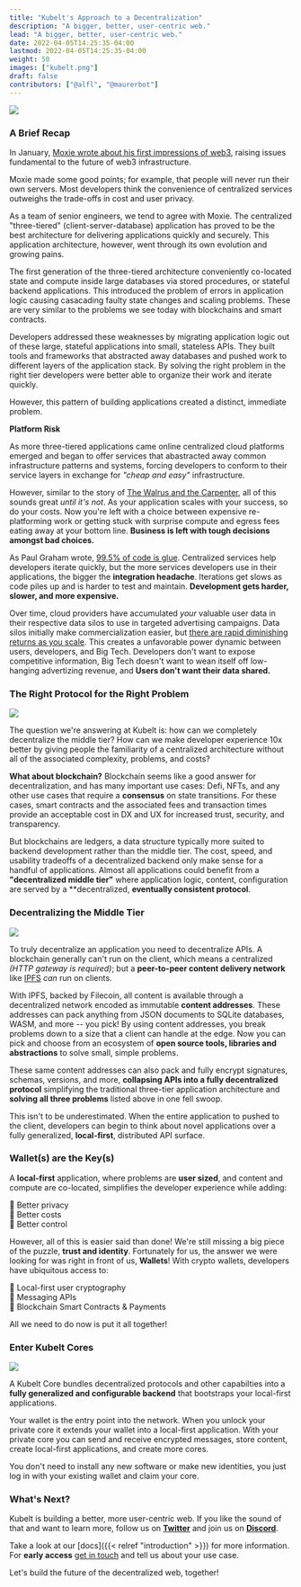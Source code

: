 ```yaml
---
title: "Kubelt's Approach to a Decentralization"
description: "A bigger, better, user-centric web."
lead: "A bigger, better, user-centric web."
date: 2022-04-05T14:25:35-04:00
lastmod: 2022-04-05T14:25:35-04:00
weight: 50
images: ["kubelt.png"]
draft: false
contributors: ["@alfl", "@maurerbot"]
---
```


<img src="/images/kubelt-banner.gif" width="{{ .Width }}" height="{{ .Height }}">

### A Brief Recap

In January, [Moxie wrote about his first impressions of web3](https://moxie.org/2022/01/07/web3-first-impressions.html), raising issues fundamental to the future of web3 infrastructure.

Moxie made some good points; for example, that people will never run their own servers. Most developers think the convenience of centralized services outweighs the trade-offs in cost and user privacy.

As a team of senior engineers, we tend to agree with Moxie. The centralized "three-tiered" (client-server-database) application has proved to be the best architecture for delivering applications quickly and securely. This application architecture, however, went through its own evolution and growing pains.

The first generation of the three-tiered architecture conveniently co-located state and compute inside large databases via stored procedures, or stateful backend applications. This introduced the problem of errors in application logic causing casacading faulty state changes and scaling problems. These are very similar to the problems we see today with blockchains and smart contracts.

Developers addressed these weaknesses by migrating application logic out of these large, stateful applications into small, stateless APIs. They built tools and frameworks that abstracted away databases and pushed work to different layers of the application stack. By solving the right problem in the right tier developers were better able to organize their work and iterate quickly.

However, this pattern of building applications created a distinct, immediate problem.

**Platform Risk**

As more three-tiered applications came online centralized cloud platforms emerged and began to offer services that abastracted away common infrastructure patterns and systems, forcing developers to conform to their service layers in exchange for _"cheap and easy"_ infrastructure.

However, similar to the story of [The Walrus and the Carpenter](https://en.wikipedia.org/wiki/The_Walrus_and_the_Carpenter), all of this sounds great _until it's not_. As your application scales with your success, so do your costs. Now you're left with a choice between expensive re-platforming work or getting stuck with surprise compute and egress fees eating away at your bottom line. **Business is left with tough decisions amongst bad choices.**

As Paul Graham wrote, [99.5% of code is glue](https://paul-graham.com/weird/). Centralized services help developers iterate quickly, but the more services developers use in their applications, the bigger the **integration headache**. Iterations get slows as code piles up and is harder to test and maintain. **Development gets harder, slower, and more expensive.**

Over time, cloud providers have accumulated _your_ valuable user data in their respective data silos to use in targeted advertising campaigns. Data silos initially make commercialization easier, but [there are rapid diminishing returns as you scale](https://a16z.com/2019/05/09/data-network-effects-moats/). This creates a unfavorable power dynamic between users, developers, and Big Tech. Developers don't want to expose competitive information, Big Tech doesn't want to wean itself off low-hanging advertizing revenue, and **Users don't want their data shared.**

### The Right Protocol for the Right Problem

<img src="/images/right_protocol.png" width="{{ .Width }}" height="{{ .Height }}">

The question we're answering at Kubelt is: how can we completely decentralize the middle tier? How can we make developer experience 10x better by giving people the familiarity of a centralized architecture without all of the associated complexity, problems, and costs? 

**What about blockchain?** Blockchain seems like a good answer for decentralization, and has many important use cases: Defi, NFTs, and any other use cases that require a **consensus** on state transitions. For these cases, smart contracts and the associated fees and transaction times provide an acceptable cost in DX and UX for increased trust, security, and transparency.

But blockchains are ledgers, a data structure typically more suited to backend development rather than the middle tier. The cost, speed, and usability tradeoffs of a decentralized backend only make sense for a handful of applications. Almost all applications could benefit from a **"decentralized middle tier"** where application logic, content, configuration are served by a **decentralized, **eventually consistent protocol**.

### Decentralizing the Middle Tier

<img src="/images/decentralize_middle.png" width="{{ .Width }}" height="{{ .Height }}">

To truly decentralize an application you need to decentralize APIs. A blockchain generally can't run on the client, which means a centralized _(HTTP gateway is required)_; but a **peer-to-peer content delivery network** like [IPFS](ipns://ipfs.io/) _can_ run on clients.

With IPFS, backed by Filecoin, all content is available through a decentralized network encoded as immutable **content addresses**. These addresses can pack anything from JSON documents to SQLite databases, WASM, and more -- you pick! By using content addresses, you break problems down to a size that a client can handle at the edge. Now you can pick and choose from an ecosystem of **open source tools, libraries and abstractions** to solve small, simple problems.

These same content addresses can also pack and fully encrypt signatures, schemas, versions, and more, **collapsing APIs into a fully decentralized protocol** simplifying the traditional three-tier application architecture and **solving all three problems** listed above in one fell swoop.

This isn't to be underestimated. When the entire application to pushed to the client, developers can begin to think about novel applications over a fully generalized, **local-first**, distributed API surface.

### Wallet(s) are the Key(s)

A **local-first** application, where problems are **user sized**, and content and compute are co-located, simplifies the developer experience while adding:

🔑 Better privacy \
🔑 Better costs \
🔑 Better control

However, all of this is easier said than done! We're still missing a big piece of the puzzle, **trust and identity**. Fortunately for us, the answer we were looking for was right in front of us, **Wallets**! With crypto wallets, developers have ubiquitous access to:

🤯 Local-first user cryptography \
🤯 Messaging APIs \
🤯 Blockchain Smart Contracts & Payments

All we need to do now is put it all together!

### Enter Kubelt Cores

<img src="/images/enter_kubelt.png" width="{{ .Width }}" height="{{ .Height }}">

A Kubelt Core bundles decentralized protocols and other capabilties into a **fully generalized and configurable backend** that bootstraps your local-first applications.

Your wallet is the entry point into the network. When you unlock your private core it extends your wallet into a local-first application. With your private core you can send and receive encrypted messages, store content, create local-first applications, and create more cores.

You don't need to install any new software or make new identities, you just log in with your existing wallet and claim your core.

### What's Next?

Kubelt is building a better, more user-centric web. If you like the sound of that and want to learn more, follow us on **[Twitter](https://twitter.com/kubelt)** and join us on **[Discord](https://discord.gg/UgwAsJf6C5)**.

Take a look at our [docs]({{< relref "introduction" >}}) for more information. For **early access** [get in touch](https://omq1ez0wxhd.typeform.com/to/IXfcN3Xf) and tell us about your use case.

Let's build the future of the decentralized web, together!
